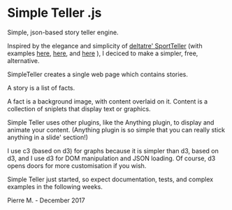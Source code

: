 # Simple Teller .js

Simple, json-based story teller engine.

Inspired by the elegance and simplicity of [deltatre' SportTeller](http://www.deltatre.com/online-solutions/sportteller/)
(with examples
[here](http://www.europeantour.com/sportteller/us-open-day-4-in-numbers.html),
[here](http://www.gaa.ie/sportteller-content/stories/1/1/55b33bda-d289-41a6-ba6e-a3e094201f36/index.html#Slide_2),
and
[here](http://www.europeantour.com/sportteller/bmw-pga-championship-day-1-in-numbers.html)
), I deciced to make a simpler, free, alternative.

SimpleTeller creates a single web page which contains stories.

A story is a list of facts.

A fact is a background image, with content overlaid on it.
Content is a collection of sniplets that display text or graphics.


Simple Teller uses other plugins, like the Anything plugin, to display and animate your content.
(Anything plugin is so simple that you can really stick anything in a slide' section!)

I use c3 (based on d3) for graphs because it is simpler than d3, based on d3, and I use d3 for DOM manipulation and JSON loading.
Of course, d3 opens doors for more customisation if you wish.


Simple Teller just started, so expect documentation, tests, and complex examples in the following weeks.


Pierre M. - December 2017